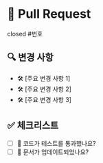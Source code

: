 # 📌 Pull Request

closed #번호

## 🔍 변경 사항
- 🛠️ [주요 변경 사항 1]
- 🛠️ [주요 변경 사항 2]
- 🛠️ [주요 변경 사항 3]

## ✅ 체크리스트
- [ ] 🧪 코드가 테스트를 통과했나요?
- [ ] 📝 문서가 업데이트되었나요?
